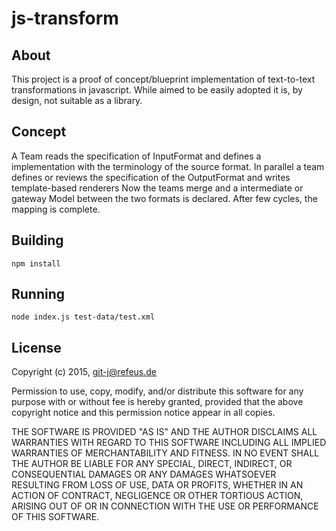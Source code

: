 # js-transform

## About

This project is a proof of concept/blueprint implementation of text-to-text transformations in javascript.
While aimed to be easily adopted it is, by design, not suitable as a library.

## Concept

A Team reads the specification of InputFormat and defines a implementation with the terminology of the source format.
In parallel a team defines or reviews the specification of the OutputFormat and writes template-based renderers
Now the teams merge and a intermediate or gateway Model between the two formats is declared. After few cycles, the mapping is complete.

## Building

```
npm install
```

## Running

```
node index.js test-data/test.xml
```

## License

Copyright (c) 2015, git-j@refeus.de

Permission to use, copy, modify, and/or distribute this software for any
purpose with or without fee is hereby granted, provided that the above
copyright notice  and this permission notice appear in all copies.

THE SOFTWARE IS PROVIDED "AS IS" AND THE AUTHOR DISCLAIMS ALL WARRANTIES
WITH REGARD TO THIS SOFTWARE INCLUDING ALL IMPLIED WARRANTIES OF
MERCHANTABILITY AND FITNESS. IN NO EVENT SHALL THE AUTHOR BE LIABLE FOR
ANY SPECIAL, DIRECT, INDIRECT, OR CONSEQUENTIAL DAMAGES OR ANY DAMAGES
WHATSOEVER RESULTING FROM LOSS OF USE, DATA OR PROFITS, WHETHER IN AN
ACTION OF CONTRACT, NEGLIGENCE OR OTHER TORTIOUS ACTION, ARISING OUT OF
OR IN CONNECTION WITH THE USE OR PERFORMANCE OF THIS SOFTWARE.
